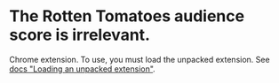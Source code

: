 # The Rotten Tomatoes audience score is irrelevant.

Chrome extension. To use, you must load the unpacked extension. See [docs "Loading an unpacked extension"](https://developer.chrome.com/docs/extensions/mv3/getstarted/development-basics/#load-unpacked).
